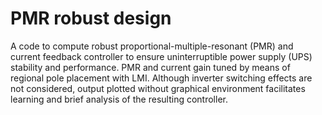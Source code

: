 # PMR robust design

A code to compute robust proportional-multiple-resonant (PMR) and current feedback controller to ensure uninterruptible power supply (UPS) stability and performance. PMR and current gain tuned by means of regional pole placement with LMI. Although inverter switching effects are not considered, output plotted without graphical environment facilitates learning and brief analysis of the resulting controller.


